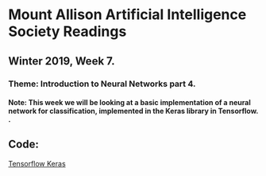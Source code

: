 # Mount Allison Artificial Intelligence Society Readings
## Winter 2019, Week 7.

### Theme: Introduction to Neural Networks part 4.

#### Note: This week we will be looking at a basic implementation of a neural network for classification, implemented in the Keras library in Tensorflow. .

## Code:
[Tensorflow Keras](https://www.tensorflow.org/tutorials/keras/basic_classification)
